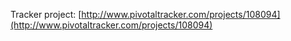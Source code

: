 Tracker project:
[http://www.pivotaltracker.com/projects/108094](http://www.pivotaltracker.com/projects/108094)